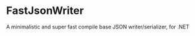 FastJsonWriter
==============

A minimalistic and super fast compile base JSON writer/serializer, for .NET
